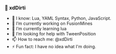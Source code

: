 ### 🍕 xdDirti
- 🙂 I know: Lua, YAML Syntax, Python, JavaScript.
- 🔭 I’m currently working on FusionMines
- 🌱 I’m currently learning lua
- 🤔 I’m looking for help with TweenPosition
- 📫 How to reach me: @xdDirti
- ⚡ Fun fact: I have no idea what I'm doing.
<!--
**xdDirti/xdDirti** is a ✨ _special_ ✨ repository because its `README.md` (this file) appears on your GitHub profile.

Here are some ideas to get you started:

- 🔭 I’m currently working on ...
- 🌱 I’m currently learning ...
- 👯 I’m looking to collaborate on ...
- 🤔 I’m looking for help with ...
- 💬 Ask me about ...
- 📫 How to reach me: ...
- 😄 Pronouns: ...
- ⚡ Fun fact: ...\
-->
